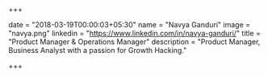 +++

date = "2018-03-19T00:00:03+05:30" 
name = "Navya Ganduri"
image = "navya.png"
linkedin = "https://www.linkedin.com/in/navya-ganduri/"
title = "Product Manager & Operations Manager"
description = "Product Manager, Business Analyst with a passion for Growth Hacking."

+++